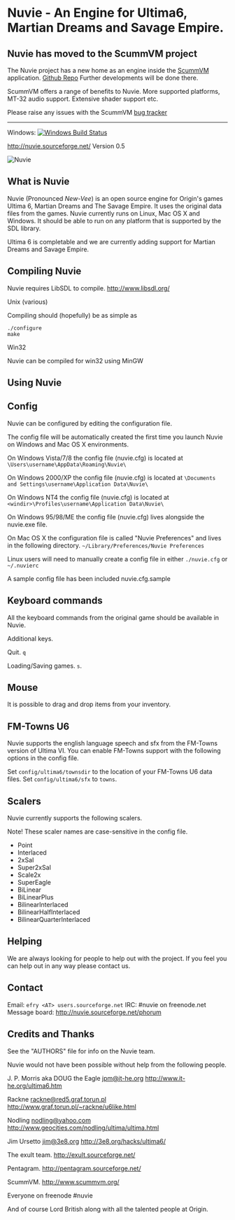 # Nuvie - An Engine for Ultima6, Martian Dreams and Savage Empire.

Nuvie has moved to the ScummVM project
--------------------------------------
The Nuvie project has a new home as an engine inside the [ScummVM](https://www.scummvm.org/) application. [Github Repo](https://github.com/scummvm/scummvm) 
Further developments will be done there.

ScummVM offers a range of benefits to Nuvie. More supported platforms, MT-32 audio support. Extensive shader support etc.

Please raise any issues with the ScummVM [bug tracker](https://bugs.scummvm.org/) 

---

Windows: [![Windows Build Status](https://ci.appveyor.com/api/projects/status/github/nuvie/nuvie?branch=master&svg=true)](https://ci.appveyor.com/project/yuv422/nuvie)

http://nuvie.sourceforge.net/
Version 0.5

![Nuvie](docs/images/nuvie.png)


What is Nuvie
-------------

Nuvie (Pronounced *New-Vee*) is an open source engine for Origin's games
Ultima 6, Martian Dreams and The Savage Empire. It uses the original data files
from the games. Nuvie currently runs on Linux, Mac OS X and Windows. It should
be able to run on any platform that is supported by the SDL library.

Ultima 6 is completable and we are currently adding support for Martian Dreams
and Savage Empire.

Compiling Nuvie
---------------

Nuvie requires LibSDL to compile. http://www.libsdl.org/

Unix (various)

Compiling should (hopefully) be as simple as

```
./configure
make
```
Win32

Nuvie can be compiled for win32 using MinGW


Using Nuvie
-----------

Config
------

Nuvie can be configured by editing the configuration file.

The config file will be automatically created the first time you launch
Nuvie on Windows and Mac OS X environments.

On Windows Vista/7/8 the config file (nuvie.cfg) is located at
`\Users\username\AppData\Roaming\Nuvie\`

On Windows 2000/XP the config file (nuvie.cfg) is located at
`\Documents and Settings\username\Application Data\Nuvie\`

On Windows NT4 the config file (nuvie.cfg) is located at
`<windir>\Profiles\username\Application Data\Nuvie\`

On Windows 95/98/ME the config file (nuvie.cfg) lives alongside
the nuvie.exe file.

On Mac OS X the configuration file is called "Nuvie Preferences" and lives in
the following directory.
`~/Library/Preferences/Nuvie Preferences`

Linux users will need to manually create a config file in either `./nuvie.cfg`
or `~/.nuvierc`

A sample config file has been included nuvie.cfg.sample

Keyboard commands
-----------------

All the keyboard commands from the original game should be available in Nuvie.

Additional keys.

Quit. `q`

Loading/Saving games. `s`.

Mouse
-----

It is possible to drag and drop items from your inventory.

FM-Towns U6
-----------

Nuvie supports the english language speech and sfx from the FM-Towns version
of Ultima VI. You can enable FM-Towns support with the following options in the
config file.

Set `config/ultima6/townsdir` to the location of your FM-Towns U6 data files.
Set `config/ultima6/sfx` to `towns`.

Scalers
-------

Nuvie currently supports the following scalers.

Note! These scaler names are case-sensitive in the config file.

* Point
* Interlaced
* 2xSaI
* Super2xSaI
* Scale2x
* SuperEagle
* BiLinear
* BiLinearPlus
* BilinearInterlaced
* BilinearHalfInterlaced
* BilinearQuarterInterlaced

Helping
-------

We are always looking for people to help out with the project. If you feel you
can help out in any way please contact us.

Contact
-------

Email: `efry <AT> users.sourceforge.net`
IRC: #nuvie on freenode.net
Message board: http://nuvie.sourceforge.net/phorum

Credits and Thanks
------------------

See the "AUTHORS" file for info on the Nuvie team.

Nuvie would not have been possible without help from the following people.

J. P. Morris aka DOUG the Eagle <jpm@it-he.org>
http://www.it-he.org/ultima6.htm

Rackne <rackne@red5.graf.torun.pl>
http://www.graf.torun.pl/~rackne/u6like.html

Nodling <nodling@yahoo.com>
http://www.geocities.com/nodling/ultima/ultima.html

Jim Ursetto <jim@3e8.org>
http://3e8.org/hacks/ultima6/

The exult team.
http://exult.sourceforge.net/

Pentagram.
http://pentagram.sourceforge.net/

ScummVM.
http://www.scummvm.org/

Everyone on freenode #nuvie

And of course Lord British along with all the talented people at Origin.

